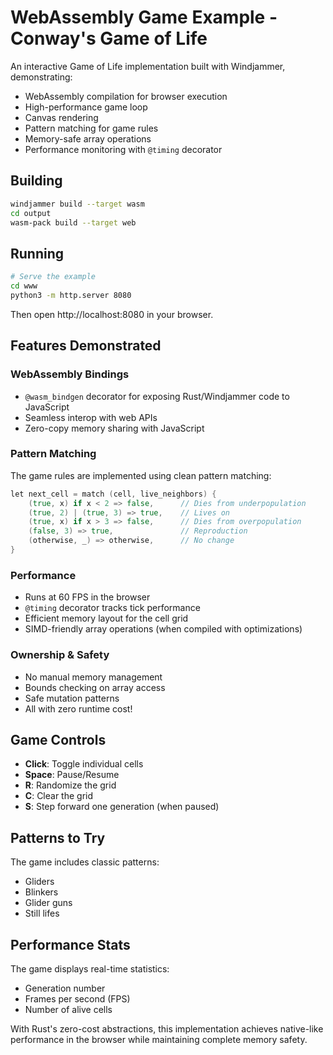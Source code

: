 # WebAssembly Game Example - Conway's Game of Life

An interactive Game of Life implementation built with Windjammer, demonstrating:

- WebAssembly compilation for browser execution
- High-performance game loop
- Canvas rendering
- Pattern matching for game rules
- Memory-safe array operations
- Performance monitoring with `@timing` decorator

## Building

```bash
windjammer build --target wasm
cd output
wasm-pack build --target web
```

## Running

```bash
# Serve the example
cd www
python3 -m http.server 8080
```

Then open http://localhost:8080 in your browser.

## Features Demonstrated

### WebAssembly Bindings
- `@wasm_bindgen` decorator for exposing Rust/Windjammer code to JavaScript
- Seamless interop with web APIs
- Zero-copy memory sharing with JavaScript

### Pattern Matching
The game rules are implemented using clean pattern matching:

```go
let next_cell = match (cell, live_neighbors) {
    (true, x) if x < 2 => false,      // Dies from underpopulation
    (true, 2) | (true, 3) => true,    // Lives on
    (true, x) if x > 3 => false,      // Dies from overpopulation
    (false, 3) => true,               // Reproduction
    (otherwise, _) => otherwise,      // No change
}
```

### Performance
- Runs at 60 FPS in the browser
- `@timing` decorator tracks tick performance
- Efficient memory layout for the cell grid
- SIMD-friendly array operations (when compiled with optimizations)

### Ownership & Safety
- No manual memory management
- Bounds checking on array access
- Safe mutation patterns
- All with zero runtime cost!

## Game Controls

- **Click**: Toggle individual cells
- **Space**: Pause/Resume
- **R**: Randomize the grid
- **C**: Clear the grid
- **S**: Step forward one generation (when paused)

## Patterns to Try

The game includes classic patterns:
- Gliders
- Blinkers
- Glider guns
- Still lifes

## Performance Stats

The game displays real-time statistics:
- Generation number
- Frames per second (FPS)
- Number of alive cells

With Rust's zero-cost abstractions, this implementation achieves native-like performance in the browser while maintaining complete memory safety.


